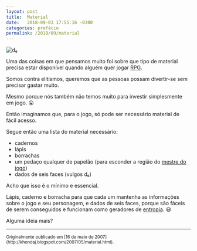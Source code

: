 ```yaml
---
layout: post
title:  Material
date:   2018-09-03 17:55:16 -0300
categories: prefácio
permalink: /2018/09/material
---
```


<div class="text-right">
  <img src="https://cacilhas.info/img/hondaj/d6.jpg" alt="d₆" />
</div>

Uma das coisas em que pensamos muito foi sobre que tipo de material precisa
estar disponível quando alguém quer jogar
[RPG](http://pt.wikipedia.org/wiki/RPG_(jogo)).

Somos contra elitismos, queremos que as pessoas possam divertir-se sem precisar
gastar muito.

Mesmo porque nós também não temos muito para investir simplesmente em jogo. 😛

Então imaginamos que, para o jogo, só pode ser necessário material de fácil acesso.

Segue então uma lista do material necessário:

- cadernos
- lápis
- borrachas
- um pedaço qualquer de papelão (para esconder a região do
  [mestre do jogo](http://pt.wikipedia.org/wiki/Mestre_de_jogo))
- dados de seis faces (vulgos d₆)


Acho que isso é o mínimo e essencial.

Lápis, caderno e borracha para que cada um mantenha as informações sobre o jogo
e seu personagem, e dados de seis faces, porque são fáceis de serem conseguidos
e funcionam como geradores de [entropia](http://pt.wikipedia.org/wiki/Entropia).
😃

Alguma ideia mais?

----------------------------

<small>
  Originalmente publicado em
  [16 de maio de 2007](http://khondaj.blogspot.com/2007/05/material.html).
</small>
